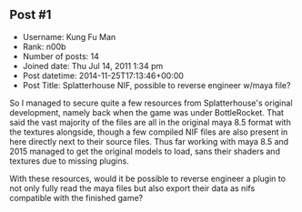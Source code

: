 ## Post #1
- Username: Kung Fu Man
- Rank: n00b
- Number of posts: 14
- Joined date: Thu Jul 14, 2011 1:34 pm
- Post datetime: 2014-11-25T17:13:46+00:00
- Post Title: Splatterhouse NIF, possible to reverse engineer w/maya file?

So I managed to secure quite a few resources from Splatterhouse's original development, namely back when the game was under BottleRocket. That said the vast majority of the files are all in the original maya 8.5 format with the textures alongside, though a few compiled NIF files are also present in here directly next to their source files. Thus far working with maya 8.5 and 2015 managed to get the original models to load, sans their shaders and textures due to missing plugins.

With these resources, would it be possible to reverse engineer a plugin to not only fully read the maya files but also export their data as nifs compatible with the finished game?

